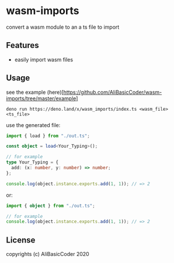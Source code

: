 # wasm-imports

convert a wasm module to an a ts file to import

## Features

- easily import wasm files

## Usage

see the example (here)[https://github.com/AliBasicCoder/wasm-imports/tree/master/example]

```
deno run https://deno.land/x/wasm_imports/index.ts <wasm_file> <ts_file>
```

use the generated file:

```ts
import { load } from "./out.ts";

const object = load<Your_Typing>();

// for example
type Your_Typing = {
  add: (x: number, y: number) => number;
};

console.log(object.instance.exports.add(1, 1)); // => 2
```

or:

```ts
import { object } from "./out.ts";

// for example
console.log(object.instance.exports.add(1, 1)); // => 2
```

## License

copyrights (c) AliBasicCoder 2020
